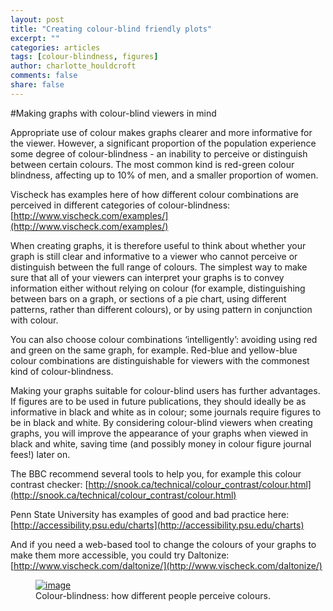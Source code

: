 ```yaml
---
layout: post
title: "Creating colour-blind friendly plots"
excerpt: ""
categories: articles
tags: [colour-blindness, figures]
author: charlotte_houldcroft
comments: false
share: false
---
```


#Making graphs with colour-blind viewers in mind

Appropriate use of colour makes graphs clearer and more informative for the viewer. However, a significant proportion of the population experience some degree of colour-blindness - an inability to perceive or distinguish between certain colours. The most common kind is red-green colour blindness, affecting up to 10% of men, and a smaller proportion of women. 

Vischeck has examples here of how different colour combinations are perceived in different categories of colour-blindness: [http://www.vischeck.com/examples/](http://www.vischeck.com/examples/) 

When creating graphs, it is therefore useful to think about whether your graph is still clear and informative to a viewer who cannot perceive or distinguish between the full range of colours. The simplest way to make sure that all of your viewers can interpret your graphs is to convey information either without relying on colour (for example, distinguishing between bars on a graph, or sections of a pie chart, using different patterns, rather than different colours), or by using pattern in conjunction with colour.

You can also choose colour combinations ‘intelligently’: avoiding using red and green on the same graph, for example. Red-blue and yellow-blue colour combinations are distinguishable for viewers with the commonest kind of colour-blindness. 

Making your graphs suitable for colour-blind users has further advantages. If figures are to be used in future publications, they should ideally be as informative in black and white as in colour; some journals require figures to be in black and white. By considering colour-blind viewers when creating graphs, you will improve the appearance of your graphs when viewed in black and white, saving time (and possibly money in colour figure journal fees!) later on.

The BBC recommend several tools to help you, for example this colour contrast checker: [http://snook.ca/technical/colour_contrast/colour.html](http://snook.ca/technical/colour_contrast/colour.html)

Penn State University has examples of good and bad practice here: [http://accessibility.psu.edu/charts](http://accessibility.psu.edu/charts)

And if you need a web-based tool to change the colours of your graphs to make them more accessible, you could try Daltonize: [http://www.vischeck.com/daltonize/](http://www.vischeck.com/daltonize/)

<figure>
	<a href="colourblindness_rainbow.png"><img src="colourblindness_rainbow.png" alt="image"></a>
	<figcaption>Colour-blindness: how different people perceive colours.</figcaption>
</figure>
